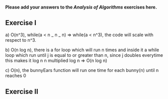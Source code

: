 #### Please add your answers to the **_Analysis of Algorithms_** exercises here.

## Exercise I

a) O(n^3), while(a < n _ n _ n) => while(a < n^3),
the code will scale with respect to n^3.

b) O(n log n), there is a for loop which will run n times
and inside it a while loop which run until j is equal to
or greater than n, since j doubles everytime this makes it log n
n multiplied log n => O(n log n)

c) O(n), the bunnyEars function will run one time for each bunny(n) until
n reaches 0

## Exercise II
